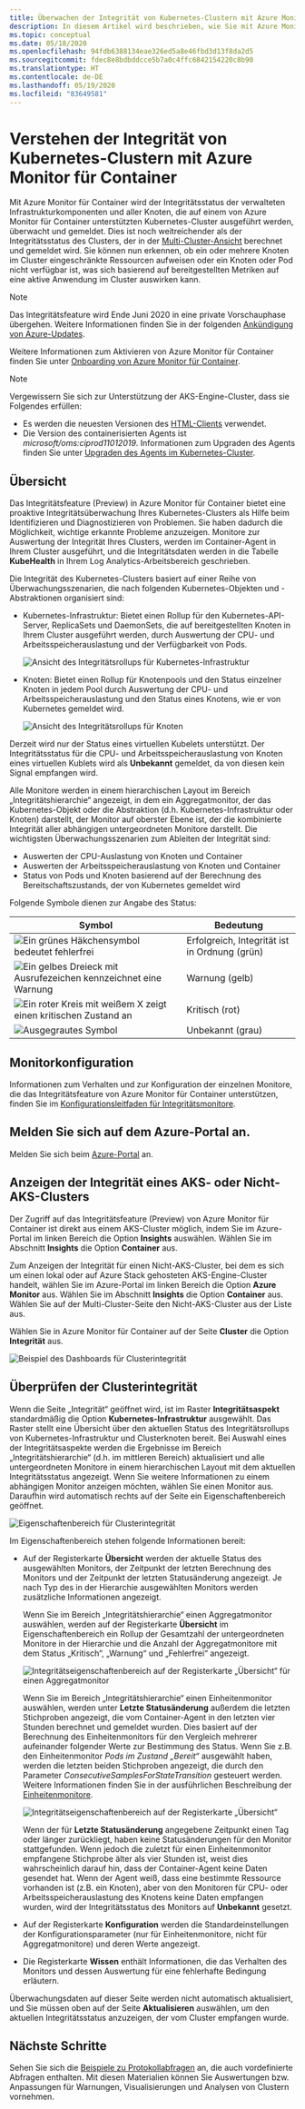 ```yaml
---
title: Überwachen der Integrität von Kubernetes-Clustern mit Azure Monitor für Container | Microsoft-Dokumentation
description: In diesem Artikel wird beschrieben, wie Sie mit Azure Monitor für Container die Integrität Ihrer AKS- und Nicht-AKS-Cluster anzeigen und analysieren können.
ms.topic: conceptual
ms.date: 05/18/2020
ms.openlocfilehash: 94fdb6388134eae326ed5a8e46fbd3d13f8da2d5
ms.sourcegitcommit: fdec8e8bdbddcce5b7a0c4ffc6842154220c8b90
ms.translationtype: HT
ms.contentlocale: de-DE
ms.lasthandoff: 05/19/2020
ms.locfileid: "83649581"
---
```

# <a name="understand-kubernetes-cluster-health-with-azure-monitor-for-containers"></a>Verstehen der Integrität von Kubernetes-Clustern mit Azure Monitor für Container

Mit Azure Monitor für Container wird der Integritätsstatus der verwalteten Infrastrukturkomponenten und aller Knoten, die auf einem von Azure Monitor für Container unterstützten Kubernetes-Cluster ausgeführt werden, überwacht und gemeldet. Dies ist noch weitreichender als der Integritätsstatus des Clusters, der in der [Multi-Cluster-Ansicht](container-insights-analyze.md#multi-cluster-view-from-azure-monitor) berechnet und gemeldet wird. Sie können nun erkennen, ob ein oder mehrere Knoten im Cluster eingeschränkte Ressourcen aufweisen oder ein Knoten oder Pod nicht verfügbar ist, was sich basierend auf bereitgestellten Metriken auf eine aktive Anwendung im Cluster auswirken kann.

>[!NOTE]
>Das Integritätsfeature wird Ende Juni 2020 in eine private Vorschauphase übergehen. Weitere Informationen finden Sie in der folgenden [Ankündigung von Azure-Updates](https://azure.microsoft.com/updates/ci-health-limited-preview/).
>

Weitere Informationen zum Aktivieren von Azure Monitor für Container finden Sie unter [Onboarding von Azure Monitor für Container](container-insights-onboard.md).

>[!NOTE]
>Vergewissern Sie sich zur Unterstützung der AKS-Engine-Cluster, dass sie Folgendes erfüllen:
>- Es werden die neuesten Versionen des [HTML-Clients](https://helm.sh/docs/using_helm/) verwendet.
>- Die Version des containerisierten Agents ist *microsoft/oms:ciprod11012019*. Informationen zum Upgraden des Agents finden Sie unter [Upgraden des Agents im Kubernetes-Cluster](container-insights-manage-agent.md#how-to-upgrade-the-azure-monitor-for-containers-agent).
>

## <a name="overview"></a>Übersicht

Das Integritätsfeature (Preview) in Azure Monitor für Container bietet eine proaktive Integritätsüberwachung Ihres Kubernetes-Clusters als Hilfe beim Identifizieren und Diagnostizieren von Problemen. Sie haben dadurch die Möglichkeit, wichtige erkannte Probleme anzuzeigen. Monitore zur Auswertung der Integrität Ihres Clusters, werden im Container-Agent in Ihrem Cluster ausgeführt, und die Integritätsdaten werden in die Tabelle **KubeHealth** in Ihrem Log Analytics-Arbeitsbereich geschrieben. 

Die Integrität des Kubernetes-Clusters basiert auf einer Reihe von Überwachungsszenarien, die nach folgenden Kubernetes-Objekten und -Abstraktionen organisiert sind:

- Kubernetes-Infrastruktur: Bietet einen Rollup für den Kubernetes-API-Server, ReplicaSets und DaemonSets, die auf bereitgestellten Knoten in Ihrem Cluster ausgeführt werden, durch Auswertung der CPU- und Arbeitsspeicherauslastung und der Verfügbarkeit von Pods.

    ![Ansicht des Integritätsrollups für Kubernetes-Infrastruktur](./media/container-insights-health/health-view-kube-infra-01.png)

- Knoten: Bietet einen Rollup für Knotenpools und den Status einzelner Knoten in jedem Pool durch Auswertung der CPU- und Arbeitsspeicherauslastung und den Status eines Knotens, wie er von Kubernetes gemeldet wird.

    ![Ansicht des Integritätsrollups für Knoten](./media/container-insights-health/health-view-nodes-01.png)

Derzeit wird nur der Status eines virtuellen Kubelets unterstützt. Der Integritätsstatus für die CPU- und Arbeitsspeicherauslastung von Knoten eines virtuellen Kublets wird als **Unbekannt** gemeldet, da von diesen kein Signal empfangen wird.

Alle Monitore werden in einem hierarchischen Layout im Bereich „Integritätshierarchie“ angezeigt, in dem ein Aggregatmonitor, der das Kubernetes-Objekt oder die Abstraktion (d.h. Kubernetes-Infrastruktur oder Knoten) darstellt, der Monitor auf oberster Ebene ist, der die kombinierte Integrität aller abhängigen untergeordneten Monitore darstellt. Die wichtigsten Überwachungsszenarien zum Ableiten der Integrität sind:

* Auswerten der CPU-Auslastung von Knoten und Container
* Auswerten der Arbeitsspeicherauslastung von Knoten und Container
* Status von Pods und Knoten basierend auf der Berechnung des Bereitschaftszustands, der von Kubernetes gemeldet wird

Folgende Symbole dienen zur Angabe des Status:

|Symbol|Bedeutung|  
|--------|-----------|  
|![Ein grünes Häkchensymbol bedeutet fehlerfrei](./media/container-insights-health/healthyicon.png)|Erfolgreich, Integrität ist in Ordnung (grün)|  
|![Ein gelbes Dreieck mit Ausrufezeichen kennzeichnet eine Warnung](./media/container-insights-health/warningicon.png)|Warnung (gelb)|  
|![Ein roter Kreis mit weißem X zeigt einen kritischen Zustand an](./media/container-insights-health/criticalicon.png)|Kritisch (rot)|  
|![Ausgegrautes Symbol](./media/container-insights-health/grayicon.png)|Unbekannt (grau)|  

## <a name="monitor-configuration"></a>Monitorkonfiguration

Informationen zum Verhalten und zur Konfiguration der einzelnen Monitore, die das Integritätsfeature von Azure Monitor für Container unterstützen, finden Sie im [Konfigurationsleitfaden für Integritätsmonitore](container-insights-health-monitors-config.md).

## <a name="sign-in-to-the-azure-portal"></a>Melden Sie sich auf dem Azure-Portal an.

Melden Sie sich beim [Azure-Portal](https://portal.azure.com) an. 

## <a name="view-health-of-an-aks-or-non-aks-cluster"></a>Anzeigen der Integrität eines AKS- oder Nicht-AKS-Clusters

Der Zugriff auf das Integritätsfeature (Preview) von Azure Monitor für Container ist direkt aus einem AKS-Cluster möglich, indem Sie im Azure-Portal im linken Bereich die Option **Insights** auswählen. Wählen Sie im Abschnitt **Insights** die Option **Container** aus. 

Zum Anzeigen der Integrität für einen Nicht-AKS-Cluster, bei dem es sich um einen lokal oder auf Azure Stack gehosteten AKS-Engine-Cluster handelt, wählen Sie im Azure-Portal im linken Bereich die Option **Azure Monitor** aus. Wählen Sie im Abschnitt **Insights** die Option **Container** aus.  Wählen Sie auf der Multi-Cluster-Seite den Nicht-AKS-Cluster aus der Liste aus.

Wählen Sie in Azure Monitor für Container auf der Seite **Cluster** die Option **Integrität** aus.

![Beispiel des Dashboards für Clusterintegrität](./media/container-insights-health/container-insights-health-page.png)

## <a name="review-cluster-health"></a>Überprüfen der Clusterintegrität

Wenn die Seite „Integrität“ geöffnet wird, ist im Raster **Integritätsaspekt** standardmäßig die Option **Kubernetes-Infrastruktur** ausgewählt.  Das Raster stellt eine Übersicht über den aktuellen Status des Integritätsrollups von Kubernetes-Infrastruktur und Clusterknoten bereit. Bei Auswahl eines der Integritätsaspekte werden die Ergebnisse im Bereich „Integritätshierarchie“ (d.h. im mittleren Bereich) aktualisiert und alle untergeordneten Monitore in einem hierarchischen Layout mit dem aktuellen Integritätsstatus angezeigt. Wenn Sie weitere Informationen zu einem abhängigen Monitor anzeigen möchten, wählen Sie einen Monitor aus. Daraufhin wird automatisch rechts auf der Seite ein Eigenschaftenbereich geöffnet. 

![Eigenschaftenbereich für Clusterintegrität](./media/container-insights-health/health-view-property-pane.png)

Im Eigenschaftenbereich stehen folgende Informationen bereit:

- Auf der Registerkarte **Übersicht** werden der aktuelle Status des ausgewählten Monitors, der Zeitpunkt der letzten Berechnung des Monitors und der Zeitpunkt der letzten Statusänderung angezeigt. Je nach Typ des in der Hierarchie ausgewählten Monitors werden zusätzliche Informationen angezeigt.

    Wenn Sie im Bereich „Integritätshierarchie“ einen Aggregatmonitor auswählen, werden auf der Registerkarte **Übersicht** im Eigenschaftenbereich ein Rollup der Gesamtzahl der untergeordneten Monitore in der Hierarchie und die Anzahl der Aggregatmonitore mit dem Status „Kritisch“, „Warnung“ und „Fehlerfrei“ angezeigt. 

    ![Integritätseigenschaftenbereich auf der Registerkarte „Übersicht“ für einen Aggregatmonitor](./media/container-insights-health/health-overview-aggregate-monitor.png)

    Wenn Sie im Bereich „Integritätshierarchie“ einen Einheitenmonitor auswählen, werden unter **Letzte Statusänderung** außerdem die letzten Stichproben angezeigt, die vom Container-Agent in den letzten vier Stunden berechnet und gemeldet wurden. Dies basiert auf der Berechnung des Einheitenmonitors für den Vergleich mehrerer aufeinander folgender Werte zur Bestimmung des Status. Wenn Sie z.B. den Einheitenmonitor *Pods im Zustand „Bereit“* ausgewählt haben, werden die letzten beiden Stichproben angezeigt, die durch den Parameter *ConsecutiveSamplesForStateTransition* gesteuert werden. Weitere Informationen finden Sie in der ausführlichen Beschreibung der [Einheitenmonitore](container-insights-health-monitors-config.md#unit-monitors).
    
    ![Integritätseigenschaftenbereich auf der Registerkarte „Übersicht“](./media/container-insights-health/health-overview-unit-monitor.png)

    Wenn der für **Letzte Statusänderung** angegebene Zeitpunkt einen Tag oder länger zurückliegt, haben keine Statusänderungen für den Monitor stattgefunden. Wenn jedoch die zuletzt für einen Einheitenmonitor empfangene Stichprobe älter als vier Stunden ist, weist dies wahrscheinlich darauf hin, dass der Container-Agent keine Daten gesendet hat. Wenn der Agent weiß, dass eine bestimmte Ressource vorhanden ist (z.B. ein Knoten), aber von den Monitoren für CPU- oder Arbeitsspeicherauslastung des Knotens keine Daten empfangen wurden, wird der Integritätsstatus des Monitors auf **Unbekannt** gesetzt.  

- Auf der Registerkarte **Konfiguration** werden die Standardeinstellungen der Konfigurationsparameter (nur für Einheitenmonitore, nicht für Aggregatmonitore) und deren Werte angezeigt.
- Die Registerkarte **Wissen** enthält Informationen, die das Verhalten des Monitors und dessen Auswertung für eine fehlerhafte Bedingung erläutern.

Überwachungsdaten auf dieser Seite werden nicht automatisch aktualisiert, und Sie müssen oben auf der Seite **Aktualisieren** auswählen, um den aktuellen Integritätsstatus anzuzeigen, der vom Cluster empfangen wurde.

## <a name="next-steps"></a>Nächste Schritte

Sehen Sie sich die [Beispiele zu Protokollabfragen](container-insights-log-search.md#search-logs-to-analyze-data) an, die auch vordefinierte Abfragen enthalten. Mit diesen Materialien können Sie Auswertungen bzw. Anpassungen für Warnungen, Visualisierungen und Analysen von Clustern vornehmen.
